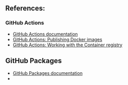 ## References:

### GitHub Actions
* [GitHub Actions documentation](https://docs.github.com/en/actions)
* [GitHub Actions: Publishing Docker images](https://docs.github.com/en/actions)
* [GitHub Actions: Working with the Container registry](https://docs.github.com/en/packages/working-with-a-github-packages-registry/working-with-the-container-registry)

## GitHub Packages
* [GitHub Packages documentation](https://docs.github.com/en/packages)
*  